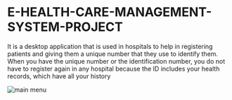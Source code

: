 # E-HEALTH-CARE-MANAGEMENT-SYSTEM-PROJECT
It is a desktop application that is used in hospitals to help in registering patients and giving them a unique number that they use to identify them.
When you have the unique number or the identification number, you do not have to register again in any hospital because the ID includes your health records, which have all your history


![main menu](https://github.com/Bappi001/E-HEALTH-CARE-MANAGEMENT-SYSTEM-PROJECT/assets/106080035/4eb25ce5-124b-4c55-b348-1fe4e719f7c9)
